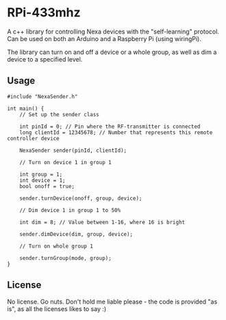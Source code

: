 # RPi-433mhz
A c++ library for controlling Nexa devices with the "self-learning" protocol. Can be used on both an Arduino and a Raspberry Pi (using wiringPi).

The library can turn on and off a device or a whole group, as well as dim a device to a specified level.

## Usage
	#include "NexaSender.h"

	int main() {
		// Set up the sender class

		int pinId = 0; // Pin where the RF-transmitter is connected
		long clientId = 12345678; // Number that represents this remote controller device

		NexaSender sender(pinId, clientId);

		// Turn on device 1 in group 1

		int group = 1;
		int device = 1;
		bool onoff = true;

		sender.turnDevice(onoff, group, device);

		// Dim device 1 in group 1 to 50%

		int dim = 8; // Value between 1-16, where 16 is bright

		sender.dimDevice(dim, group, device);

		// Turn on whole group 1

		sender.turnGroup(mode, group);
	}

## License
No license. Go nuts. Don't hold me liable please - the code is provided "as is", as all the licenses likes to say :)
